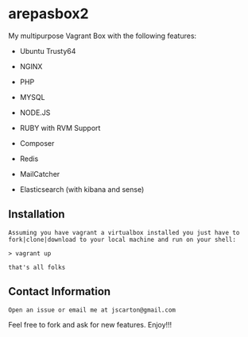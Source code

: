 # arepasbox2

My multipurpose Vagrant Box with the following features:

* Ubuntu Trusty64

* NGINX

* PHP

* MYSQL

* NODE.JS

* RUBY with RVM Support

* Composer

* Redis

* MailCatcher

* Elasticsearch (with kibana and sense)

## Installation

	Assuming you have vagrant a virtualbox installed you just have to fork|clone|download to your local machine and run on your shell:
	
	> vagrant up

	that's all folks

## Contact Information

	Open an issue or email me at jscarton@gmail.com
 
Feel free to fork and ask for new features. Enjoy!!!